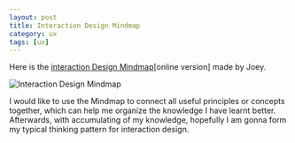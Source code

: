 ```yaml
---
layout: post
title: Interaction Design Mindmap
category: ux
tags: [ux]
---
```


Here is the [interaction Design Mindmap](https://www.processon.com/view/link/56306280e4b0ae8573ff4f8e)[online version] made by Joey. 

![Interaction Design Mindmap](http://upload-images.jianshu.io/upload_images/119048-65dc41e025cfb507.png?imageMogr2/auto-orient/strip%7CimageView2/2/w/1240)

I would like to use the Mindmap to connect all useful principles or concepts together, which can help me organize the knowledge I have learnt better. Afterwards, with accumulating of my knowledge, hopefully I am gonna form my typical thinking pattern for interaction design.